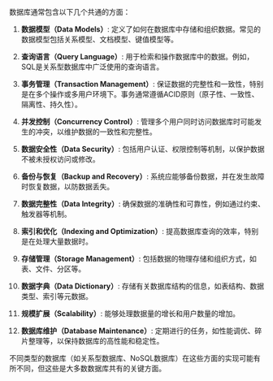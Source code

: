 



数据库通常包含以下几个共通的方面：

1. **数据模型（Data Models）**: 定义了如何在数据库中存储和组织数据。常见的数据模型包括关系模型、文档模型、键值模型等。

2. **查询语言（Query Language）**: 用于检索和操作数据库中的数据。例如，SQL是关系型数据库中广泛使用的查询语言。

3. **事务管理（Transaction Management）**: 保证数据的完整性和一致性，特别是在多个操作或多用户环境下。事务通常遵循ACID原则（原子性、一致性、隔离性、持久性）。

4. **并发控制（Concurrency Control）**: 管理多个用户同时访问数据库时可能发生的冲突，以维护数据的一致性和完整性。

5. **数据安全性（Data Security）**: 包括用户认证、权限控制等机制，以保护数据不被未授权访问或修改。

6. **备份与恢复（Backup and Recovery）**: 系统应能够备份数据，并在发生故障时恢复数据，以防数据丢失。

7. **数据完整性（Data Integrity）**: 确保数据的准确性和可靠性，例如通过约束、触发器等机制。

8. **索引和优化（Indexing and Optimization）**: 提高数据库查询的效率，特别是在处理大量数据时。

9. **存储管理（Storage Management）**: 包括数据的物理存储和组织方式，如表、文件、分区等。

10. **数据字典（Data Dictionary）**: 存储有关数据库结构的信息，如表结构、数据类型、索引等元数据。

11. **规模扩展（Scalability）**: 能够处理数据量的增长和用户数量的增加。

12. **数据库维护（Database Maintenance）**: 定期进行的任务，如性能调优、碎片整理等，以保持数据库的高性能和稳定性。

不同类型的数据库（如关系型数据库、NoSQL数据库）在这些方面的实现可能有所不同，但这些是大多数数据库共有的关键方面。